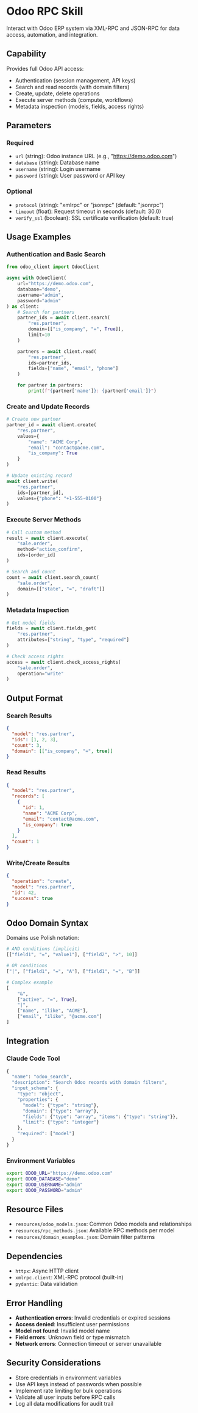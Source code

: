 # Odoo RPC Skill

Interact with Odoo ERP system via XML-RPC and JSON-RPC for data access, automation, and integration.

## Capability

Provides full Odoo API access:

- Authentication (session management, API keys)
- Search and read records (with domain filters)
- Create, update, delete operations
- Execute server methods (compute, workflows)
- Metadata inspection (models, fields, access rights)

## Parameters

### Required

- `url` (string): Odoo instance URL (e.g., "https://demo.odoo.com")
- `database` (string): Database name
- `username` (string): Login username
- `password` (string): User password or API key

### Optional

- `protocol` (string): "xmlrpc" or "jsonrpc" (default: "jsonrpc")
- `timeout` (float): Request timeout in seconds (default: 30.0)
- `verify_ssl` (boolean): SSL certificate verification (default: true)

## Usage Examples

### Authentication and Basic Search

```python
from odoo_client import OdooClient

async with OdooClient(
    url="https://demo.odoo.com",
    database="demo",
    username="admin",
    password="admin"
) as client:
    # Search for partners
    partner_ids = await client.search(
        "res.partner",
        domain=[["is_company", "=", True]],
        limit=10
    )

    partners = await client.read(
        "res.partner",
        ids=partner_ids,
        fields=["name", "email", "phone"]
    )

    for partner in partners:
        print(f"{partner['name']}: {partner['email']}")
```

### Create and Update Records

```python
# Create new partner
partner_id = await client.create(
    "res.partner",
    values={
        "name": "ACME Corp",
        "email": "contact@acme.com",
        "is_company": True
    }
)

# Update existing record
await client.write(
    "res.partner",
    ids=[partner_id],
    values={"phone": "+1-555-0100"}
)
```

### Execute Server Methods

```python
# Call custom method
result = await client.execute(
    "sale.order",
    method="action_confirm",
    ids=[order_id]
)

# Search and count
count = await client.search_count(
    "sale.order",
    domain=[["state", "=", "draft"]]
)
```

### Metadata Inspection

```python
# Get model fields
fields = await client.fields_get(
    "res.partner",
    attributes=["string", "type", "required"]
)

# Check access rights
access = await client.check_access_rights(
    "sale.order",
    operation="write"
)
```

## Output Format

### Search Results

```json
{
  "model": "res.partner",
  "ids": [1, 2, 3],
  "count": 3,
  "domain": [["is_company", "=", true]]
}
```

### Read Results

```json
{
  "model": "res.partner",
  "records": [
    {
      "id": 1,
      "name": "ACME Corp",
      "email": "contact@acme.com",
      "is_company": true
    }
  ],
  "count": 1
}
```

### Write/Create Results

```json
{
  "operation": "create",
  "model": "res.partner",
  "id": 42,
  "success": true
}
```

## Odoo Domain Syntax

Domains use Polish notation:

```python
# AND conditions (implicit)
[["field1", "=", "value1"], ["field2", ">", 10]]

# OR conditions
["|", ["field1", "=", "A"], ["field1", "=", "B"]]

# Complex example
[
    "&",
    ["active", "=", True],
    "|",
    ["name", "ilike", "ACME"],
    ["email", "ilike", "@acme.com"]
]
```

## Integration

### Claude Code Tool

```python
{
  "name": "odoo_search",
  "description": "Search Odoo records with domain filters",
  "input_schema": {
    "type": "object",
    "properties": {
      "model": {"type": "string"},
      "domain": {"type": "array"},
      "fields": {"type": "array", "items": {"type": "string"}},
      "limit": {"type": "integer"}
    },
    "required": ["model"]
  }
}
```

### Environment Variables

```bash
export ODOO_URL="https://demo.odoo.com"
export ODOO_DATABASE="demo"
export ODOO_USERNAME="admin"
export ODOO_PASSWORD="admin"
```

## Resource Files

- `resources/odoo_models.json`: Common Odoo models and relationships
- `resources/rpc_methods.json`: Available RPC methods per model
- `resources/domain_examples.json`: Domain filter patterns

## Dependencies

- `httpx`: Async HTTP client
- `xmlrpc.client`: XML-RPC protocol (built-in)
- `pydantic`: Data validation

## Error Handling

- **Authentication errors**: Invalid credentials or expired sessions
- **Access denied**: Insufficient user permissions
- **Model not found**: Invalid model name
- **Field errors**: Unknown field or type mismatch
- **Network errors**: Connection timeout or server unavailable

## Security Considerations

- Store credentials in environment variables
- Use API keys instead of passwords when possible
- Implement rate limiting for bulk operations
- Validate all user inputs before RPC calls
- Log all data modifications for audit trail
